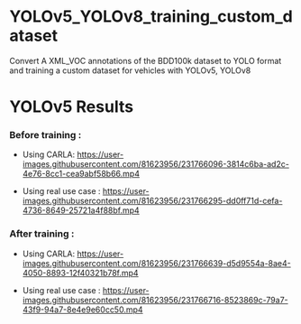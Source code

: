 # YOLOv5_YOLOv8_training_custom_dataset
Convert A XML_VOC annotations of the BDD100k dataset to YOLO format and training a custom dataset for vehicles with YOLOv5, YOLOv8

# YOLOv5 Results
### Before training :
* Using CARLA:
https://user-images.githubusercontent.com/81623956/231766096-3814c6ba-ad2c-4e76-8cc1-cea9abf58b66.mp4

* Using real use case :
https://user-images.githubusercontent.com/81623956/231766295-dd0ff71d-cefa-4736-8649-25721a4f88bf.mp4

### After training :
* Using CARLA:
https://user-images.githubusercontent.com/81623956/231766639-d5d9554a-8ae4-4050-8893-12f40321b78f.mp4

* Using real use case :
https://user-images.githubusercontent.com/81623956/231766716-8523869c-79a7-43f9-94a7-8e4e9e60cc50.mp4


